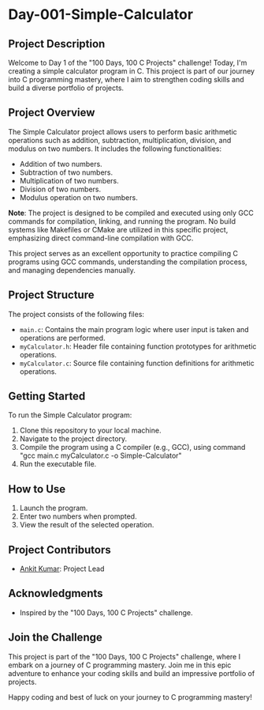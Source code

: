 # Day-001-Simple-Calculator

## Project Description

Welcome to Day 1 of the "100 Days, 100 C Projects" challenge! Today, I'm creating a simple calculator program in C. This project is part of our journey into C programming mastery, where I aim to strengthen coding skills and build a diverse portfolio of projects.

## Project Overview

The Simple Calculator project allows users to perform basic arithmetic operations such as addition, subtraction, multiplication, division, and modulus on two numbers. It includes the following functionalities:

- Addition of two numbers.
- Subtraction of two numbers.
- Multiplication of two numbers.
- Division of two numbers.
- Modulus operation on two numbers.

**Note**: The project is designed to be compiled and executed using only GCC commands for compilation, linking, and running the program. No build systems like Makefiles or CMake are utilized in this specific project, emphasizing direct command-line compilation with GCC.

This project serves as an excellent opportunity to practice compiling C programs using GCC commands, understanding the compilation process, and managing dependencies manually.

## Project Structure

The project consists of the following files:

- `main.c`: Contains the main program logic where user input is taken and operations are performed.
- `myCalculator.h`: Header file containing function prototypes for arithmetic operations.
- `myCalculator.c`: Source file containing function definitions for arithmetic operations.

## Getting Started

To run the Simple Calculator program:

1. Clone this repository to your local machine.
2. Navigate to the project directory.
3. Compile the program using a C compiler (e.g., GCC), using command "gcc main.c myCalculator.c -o Simple-Calculator"
4. Run the executable file.

## How to Use

1. Launch the program.
2. Enter two numbers when prompted.
3. View the result of the selected operation.

## Project Contributors

- [Ankit Kumar](https://www.linkedin.com/in/ankit-kumar-4585b5284/): Project Lead

## Acknowledgments

- Inspired by the "100 Days, 100 C Projects" challenge.

## Join the Challenge

This project is part of the "100 Days, 100 C Projects" challenge, where I embark on a journey of C programming mastery. Join me in this epic adventure to enhance your coding skills and build an impressive portfolio of projects.

Happy coding and best of luck on your journey to C programming mastery!
